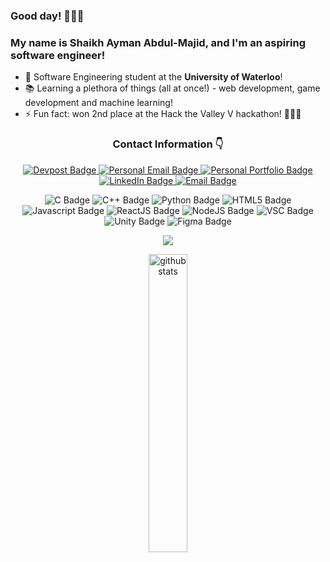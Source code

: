 ### Good day! 👋👋👋

<!-- 
**sabdulmajid/sabdulmajid** is a ✨ _special_ ✨ repository because its `README.md` (this file) appears on your GitHub profile.
-->
### My name is Shaikh Ayman Abdul-Majid, and I'm an aspiring software engineer!

- 💪 Software Engineering student at the <b>University of Waterloo</b>!
- 📚 Learning a plethora of things (all at once!) - web development, game development and machine learning!
- ⚡ Fun fact: won 2nd place at the Hack the Valley V hackathon! 🍁🍁🍁
<!-- - 📫 You can reach me via [LinkedIn](https://linkedin.com/in/sabdulmajid), [Devpost](https://devpost.com/sabdulmajid), or [Email](mailto:aymanwebsite@outlook.com) -->




<h3 align="center">
 Contact Information 👇
</h3>
<p>
<div id="badges" align="center">
  <a href="https://devpost.com/sabdulmajid">
    <img src="https://img.shields.io/badge/Devpost-f538ad?style=for-the-badge&logo=devpost&logoColor=white" alt="Devpost Badge"/>
  </a>
  <a href="mailto:aymanwebsite@outlook.com">
    <img src="https://img.shields.io/badge/Email-DB4437?style=for-the-badge&logo=gmail&logoColor=white" alt="Personal Email Badge"/>
   </a>
  <a href="https://iamayman.co/">
    <img src="https://img.shields.io/badge/Personal%20Portfolio-DB4437?style=for-the-badge" alt="Personal Portfolio Badge"/>
  </a>
  <a href="https://www.linkedin.com/in/sabdulmajid/">
    <img src="https://img.shields.io/badge/LinkedIn-blue?style=for-the-badge&logo=linkedin&logoColor=white" alt="LinkedIn Badge"/>
  </a>
  <a href="mailto:a6abdulm@uwaterloo.ca">
    <img src="https://img.shields.io/badge/Work%20Email-ECC035?style=for-the-badge&logo=microsoftoutlook&logoColor=black" alt="Email Badge"/>
  </a>
</div>
</p>
<!-- ## 💡 Skills (Languages & Platforms) -->
<p>
<div id="badges" align="center">
  <img src="https://img.shields.io/badge/C-turquoise?style=for-the-badge&logo=c&logoColor=white" alt="C Badge"/>
  <img src="https://img.shields.io/badge/C++-blue?style=for-the-badge&logo=cplusplus&logoColor=white" alt="C++ Badge"/>
  <img src="https://img.shields.io/badge/Python-27467a?style=for-the-badge&logo=python&logoColor=white" alt="Python Badge"/>
  <img src="https://img.shields.io/badge/HTML5%20&%20CSS3-f23e11?style=for-the-badge&logoColor=white" alt="HTML5 Badge"/>
  <img src="https://img.shields.io/badge/JavaScript-f5ed56?style=for-the-badge&logo=javascript&logoColor=black" alt="Javascript Badge"/>
  <img src="https://img.shields.io/badge/React.js-9fedeb?style=for-the-badge&logo=react&logoColor=black" alt="ReactJS Badge"/>
  <img src="https://img.shields.io/badge/Node.js-013220?style=for-the-badge&logo=node&logoColor=white" alt="NodeJS Badge"/>
  <img src="https://img.shields.io/badge/Visual%20Studio%20Code-2ba3ed?style=for-the-badge&logo=visualstudiocode&logoColor=white" alt="VSC Badge"/>
  <img src="https://img.shields.io/badge/Unreal%20Engine-808080?style=for-the-badge&logo=unreal&logoColor=white" alt="Unity Badge"/>
  <img src="https://img.shields.io/badge/Figma-459942?style=for-the-badge&logo=figma&logoColor=white" alt="Figma Badge"/>
</div>
</p>
<p align="center">
  <img src="https://github-readme-stats.vercel.app/api/top-langs/?username=sabdulmajid&layout=center">
</p>

<p align="center">
  <img src="https://github-readme-stats.vercel.app/api?username=sabdulmajid&&show_icons=true&title_color=eeeeee&icon_color=bb2acf&text_color=daf7dc&bg_color=151515" alt="github stats" width="35%">
</p>

